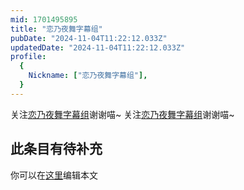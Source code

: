 ```yaml
---
mid: 1701495895
title: "恋乃夜舞字幕组"
pubDate: "2024-11-04T11:22:12.033Z"
updatedDate: "2024-11-04T11:22:12.033Z"
profile:
  {
    Nickname: ["恋乃夜舞字幕组"],
  }
---
```


关注[恋乃夜舞字幕组](https://space.bilibili.com/1701495895)谢谢喵~ 关注[恋乃夜舞字幕组](https://space.bilibili.com/1701495895)谢谢喵~

## 此条目有待补充
你可以在[这里](https://github.com/Yuhanawa/VTuber.ICU-Content/edit/master/v/恋乃夜舞字幕组/index.md)编辑本文
